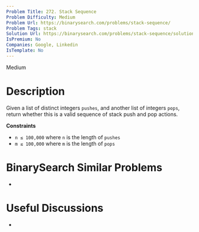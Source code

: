 ```yaml
---
Problem Title: 272. Stack Sequence
Problem Difficulty: Medium
Problem Url: https://binarysearch.com/problems/stack-sequence/
Problem Tags: stack
Solution Url: https://binarysearch.com/problems/stack-sequence/solutions/
IsPremium: No
Companies: Google, Linkedin
IsTemplate: No
---
```


<span style="color: ;">Medium</span>

# Description

Given a list of distinct integers `pushes`, and another list of integers `pops`, return whether this is a valid sequence of stack push and pop actions. 

**Constraints**
- `n ≤ 100,000` where `n` is the length of `pushes`
- `m ≤ 100,000` where `m` is the length of `pops`

# BinarySearch Similar Problems

- []()

# Useful Discussions

- []()
